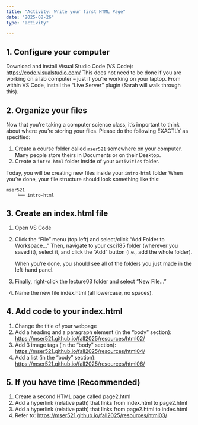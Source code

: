 ```yaml
---
title: "Activity: Write your first HTML Page"
date: "2025-08-26"
type: "activity"

---
```



## 1. Configure your computer
Download and install Visual Studio Code (VS Code): https://code.visualstudio.com/ 
This does not need to be done if you are working on a lab computer – just if you’re working on your laptop.
From within VS Code, install the “Live Server” plugin (Sarah will walk through this).

## 2. Organize your files
Now that you’re taking a computer science class, it’s important to think about where you’re storing your files. Please do the following EXACTLY as specified:
1. Create a course folder called `mser521` somewhere on your computer. Many people store theirs in Documents or on their Desktop.
1. Create a `intro-html` folder inside of your `activities` folder.

Today, you will be creating new files inside your `intro-html` folder
When you’re done, your file structure should look something like this:

```
mser521
    └── intro-html
```

## 3. Create an index.html file
1. Open VS Code
1. Click the “File” menu (top left) and select/click “Add Folder to Workspace…”
    Then, navigate to your csci185 folder (wherever you saved it), select it, and click the “Add” button (i.e., add the whole folder).

    When you’re done, you should see all of the folders you just made in the left-hand panel.
1. Finally, right-click the lecture03 folder and select “New File…”
1. Name the new file index.html (all lowercase, no spaces).


## 4. Add code to your index.html
1. Change the title of your webpage
1. Add a heading and a paragraph element (in the “body” section):
https://mser521.github.io/fall2025/resources/html02/ 
1. Add 3 image tags  (in the “body” section):
https://mser521.github.io/fall2025/resources/html04/ 
1. Add a list (in the “body” section): 
https://mser521.github.io/fall2025/resources/html06/ 

## 5. If you have time (Recommended)
1. Create a second HTML page called page2.html
1. Add a hyperlink (relative path) that links from index.html to page2.html
1. Add a hyperlink (relative path) that links from page2.html to index.html
1. Refer to: https://mser521.github.io/fall2025/resources/html03/ 

